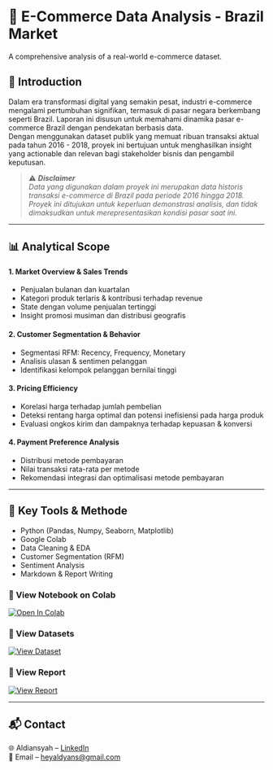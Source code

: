 # 🛒 E-Commerce Data Analysis - Brazil Market

A comprehensive analysis of a real-world e-commerce dataset.  



## 📖 Introduction

Dalam era transformasi digital yang semakin pesat, industri e-commerce mengalami pertumbuhan signifikan, termasuk di pasar negara berkembang seperti Brazil. Laporan ini disusun untuk memahami dinamika pasar e-commerce Brazil dengan pendekatan berbasis data.   
Dengan menggunakan dataset publik yang memuat ribuan transaksi aktual pada tahun 2016 - 2018, proyek ini bertujuan untuk menghasilkan insight yang actionable dan relevan bagi stakeholder bisnis dan pengambil keputusan.

> ⚠️ ***Disclaimer***   
  *Data yang digunakan dalam proyek ini merupakan data historis transaksi e-commerce di Brazil pada periode 2016 hingga 2018.*  
  *Proyek ini ditujukan untuk keperluan demonstrasi analisis, dan tidak dimaksudkan untuk merepresentasikan kondisi pasar saat ini.*

---

## 📊 Analytical Scope

#### 1. Market Overview & Sales Trends
- Penjualan bulanan dan kuartalan
- Kategori produk terlaris & kontribusi terhadap revenue
- State dengan volume penjualan tertinggi
- Insight promosi musiman dan distribusi geografis

#### 2. Customer Segmentation & Behavior
- Segmentasi RFM: Recency, Frequency, Monetary
- Analisis ulasan & sentimen pelanggan
- Identifikasi kelompok pelanggan bernilai tinggi

#### 3. Pricing Efficiency 
- Korelasi harga terhadap jumlah pembelian
- Deteksi rentang harga optimal dan potensi inefisiensi pada harga produk
- Evaluasi ongkos kirim dan dampaknya terhadap kepuasan & konversi

#### 4. Payment Preference Analysis
- Distribusi metode pembayaran
- Nilai transaksi rata-rata per metode
- Rekomendasi integrasi dan optimalisasi metode pembayaran

---

## 📎 Key Tools & Methode
- Python (Pandas, Numpy, Seaborn, Matplotlib)
- Google Colab
- Data Cleaning & EDA
- Customer Segmentation (RFM)
- Sentiment Analysis
- Markdown & Report Writing



### 🔗 View Notebook on Colab
[![Open In Colab](https://colab.research.google.com/assets/colab-badge.svg)](https://colab.research.google.com/drive/1vTYHsSplAm_QWMtGgXDjgjnD_LqiV63p?usp=sharing)

### 🔗 View Datasets
[![View Dataset](https://img.shields.io/badge/View-Dataset-gray?logo=googledrive&color=707070)](https://drive.google.com/drive/folders/1HIDkmD9hUlfvYsF2jmaBed18mFL93Pdy?usp=drive_link)

### 🔗 View Report
[![View Report](https://img.shields.io/badge/View-Report-gray?logo=googledocs&color=707070)](https://www.canva.com/design/DAGm1qRANpI/qzPsofceN26eUTYSzhXTRQ/edit?utm_content=DAGm1qRANpI&utm_campaign=designshare&utm_medium=link2&utm_source=sharebutton)

---

## 📬 Contact
🌐 Aldiansyah – [LinkedIn](https://www.linkedin.com/in/aldyanns)  
📧 Email – heyaldyans@gmail.com


